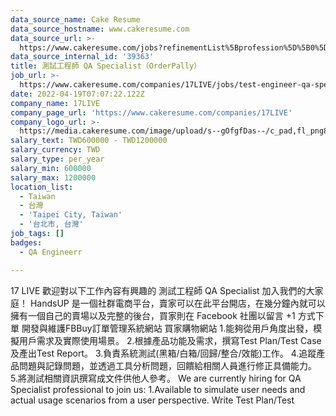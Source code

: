 ```yaml
---
data_source_name: Cake Resume
data_source_hostname: www.cakeresume.com
data_source_url: >-
  https://www.cakeresume.com/jobs?refinementList%5Bprofession%5D%5B0%5D=engineering_qa-engineer&refinementList%5Bsalary_currency%5D=TWD&range%5Bsalary_range%5D%5Bmin%5D=800096
data_source_internal_id: '39363'
title: 測試工程師 QA Specialist（OrderPally）
job_url: >-
  https://www.cakeresume.com/companies/17LIVE/jobs/test-engineer-qa-specialist-orderpally
date: 2022-04-19T07:07:22.122Z
company_name: 17LIVE
company_page_url: 'https://www.cakeresume.com/companies/17LIVE'
company_logo_url: >-
  https://media.cakeresume.com/image/upload/s--gOfgfDas--/c_pad,fl_png8,h_200,w_200/v1631242029/bepr2auigdsmabtbodig.png
salary_text: TWD600000 - TWD1200000
salary_currency: TWD
salary_type: per_year
salary_min: 600000
salary_max: 1200000
location_list:
  - Taiwan
  - 台灣
  - 'Taipei City, Taiwan'
  - '台北市, 台灣'
job_tags: []
badges:
  - QA Engineerr

---
```


17 LIVE 歡迎對以下工作內容有興趣的 測試工程師 QA Specialist 加入我們的大家庭！ HandsUP 是一個社群電商平台，賣家可以在此平台開店，在幾分鐘內就可以擁有一個自己的賣場以及完整的後台，買家則在 Facebook 社團以留言 +1 方式下單 開發與維護FBBuy訂單管理系統網站 買家購物網站 1.能夠從用戶角度出發，模擬用戶需求及實際使用場景。 2.根據產品功能及需求，撰寫Test Plan/Test Case及產出Test Report。 3.負責系統測試(黑箱/白箱/回歸/整合/效能)工作。 4.追蹤產品問題與記錄問題，並透過工具分析問題，回饋給相關人員進行修正具備能力。 5.將測試相關資訊撰寫成文件供他人參考。 We are currently hiring for QA Specialist professional to join us: 1.Available to simulate user needs and actual usage scenarios from a user perspective. Write Test Plan/Test